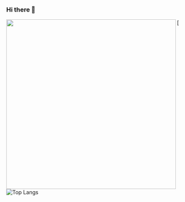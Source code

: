 ### Hi there 👋

<!--
**Sha777wee/Sha777wee** is a ✨ _special_ ✨ repository because its `README.md` (this file) appears on your GitHub profile.

Here are some ideas to get you started:

- 🔭 I’m currently working on ...
- 🌱 I’m currently learning ...
- 👯 I’m looking to collaborate on ...
- 🤔 I’m looking for help with ...
- 💬 Ask me about ...
- 📫 How to reach me: ...
- 😄 Pronouns: ...
- ⚡ Fun fact: ...
-->
  <img width="450px" align="left" src="https://github-readme-stats.vercel.app/api/?username=Sha777wee&show_icons=true&count_private=true&langs_count=3&locale=cn&theme=dracula&hide=contribs" />

[![Top Langs](https://github-readme-stats.vercel.app/api/top-langs/?username=Sha777wee&layout=compact&theme=dracula&show_owner=true&locale=cn)
